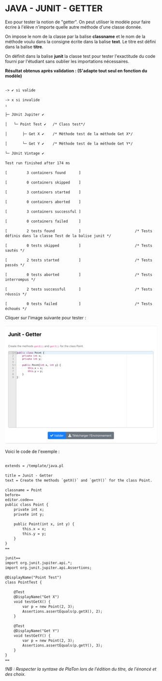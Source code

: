# JAVA - JUNIT - GETTER

Exo pour tester la notion de "getter". On peut utiliser le modèle pour faire écrire à l'élève n'importe
quelle autre méthode d'une classe donnée. 

On impose le nom de la classe par la balise **classname** et le nom de la méthode voulu dans la consigne 
écrite dans la balise **text**. Le titre est défini dans la balise **titre**.

On définit dans la balise **junit** la classe test pour tester l'exactitude du code fourni par l'étudiant 
sans oublier les importations nécessaires.

**Résultat obtenus après validation : (S'adapte tout seul en fonction du modèle)**

```{r}

-> ✔ si valide

-> x si invalide
╷

├─ JUnit Jupiter ✔ 

│   └─ Point Test ✔   /* Class test*/

│       ├─ Get X ✔    /* Méthode test de la méthode Get X*/

│       └─ Get Y ✔    /* Méthode test de la méthode Get Y*/

└─ JUnit Vintage ✔

Test run finished after 174 ms

[         3 containers found      ]

[         0 containers skipped    ]

[         3 containers started    ]

[         0 containers aborted    ]

[         3 containers successful ]

[         0 containers failed     ]

[         2 tests found           ]                         /* Tests définis dans la classe Test de la balise junit */

[         0 tests skipped         ]                         /* Tests sautés */

[         2 tests started         ]                         /* Tests passés */

[         0 tests aborted         ]                         /* Tests interrompus */

[         2 tests successful      ]                         /* Tests réussis */

[         0 tests failed          ]                         /* Tests échoués */

```

Cliquer sur l'image suivante pour tester : 

[![image](Java_junit_getter.png)](https://pl.u-pem.fr/filebrowser/demo/33601/)

Voici le code de l'exemple : 

```{r}

extends = /template/java.pl

title = Junit - Getter
text = Create the methods `getX()` and `getY()` for the class Point.

classname = Point
before=
editor.code==
public class Point {
    private int x;
    private int y;
    
    public Point(int x, int y) {
        this.x = x;
        this.y = y;
    }
}
==

junit==
import org.junit.jupiter.api.*;
import org.junit.jupiter.api.Assertions;

@DisplayName("Point Test")
class PointTest {
    
    @Test
    @DisplayName("Get X")
    void testGetX() {
        var p = new Point(2, 3);
        Assertions.assertEquals(p.getX(), 2);
    }

    @Test
    @DisplayName("Get Y")
    void testGetY() {
        var p = new Point(2, 3);
        Assertions.assertEquals(p.getY(), 3);
    }
}
==

```

*!NB : Respecter la syntaxe de PlaTon lors de l'édition du titre, de l'énoncé et des choix.*
